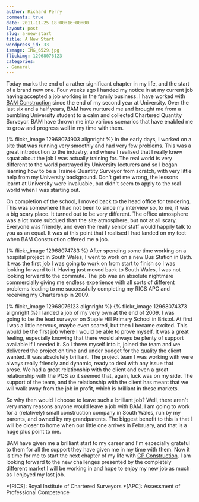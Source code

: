 ```yaml
---
author: Richard Perry
comments: true
date: 2011-11-25 18:00:16+00:00
layout: post
slug: a-new-start
title: A New Start
wordpress_id: 33
ismage: IMG_6529.jpg
flickimg: 12968076123
categories:
- General
---
```


Today marks the end of a rather significant chapter in my life, and the start of a brand new one. 
Four weeks ago I handed my notice in at my current job having accepted a job working in the family 
business. I have worked with [BAM Construction][bam] since the end of my second year at University. 
Over the last six and a half years, BAM have nurtured me and brought me from a bumbling University 
student to a calm and collected Chartered Quantity Surveyor. BAM have thrown me into various 
scenarios that have enabled me to grow and progress well in my time with them.

{% flickr_image 12968074903 alignright %} In the early days, I worked on a site that was running 
very smoothly and had very few problems. This was a great introduction to the industry, and where 
I realised that I really knew squat about the job I was actually training for. The real world is 
very different to the world portrayed by University lecturers and so I began learning how to be a 
Trainee Quantity Surveyor from scratch, with very little help from my University background. Don't 
get me wrong, the lessons learnt at University were invaluable, but didn't seem to apply to the 
real world when I was starting out.

On completion of the school, I moved back to the head office for tendering. This was somewhere I 
had not been to since my interview so, to me, it was a big scary place. It turned out to be very 
different. The office atmosphere was a lot more subdued than the site atmosphere, but not at all 
scary. Everyone was friendly, and even the really senior staff would happily talk to you as an 
equal. It was at this point that I realised I had landed on my feet when BAM Construction offered 
me a job.

{% flickr_image 12968074783 %} After spending some time working on a hospital project 
in South Wales, I went to work on a new Bus Station in Bath. It was the first job I was going to 
work on from start to finish so I was looking forward to it. Having just moved back to South Wales, 
I was not looking forward to the commute. The job was an absolute nightmare commercially giving me 
endless experience with all sorts of different problems leading to me successfully completing my 
RICS APC and receiving my Chartership in 2009.

{% flickr_image 12968076123 alignright %} {% flickr_image 12968074373 alignright %}  I landed a 
job of my very own at the end of 2009. I was going to be the lead surveyor on Staple Hill Primary 
School in Bristol. At first I was a little nervous, maybe even scared, but then I became excited. 
This would be the first job where I would be able to prove myself. It was a great feeling, especially 
knowing that there would always be plenty of support available if I needed it. So I threw myself into 
it, joined the team and we delivered the project on time and under budget for the quality the client 
wanted. It was absolutely brilliant. The project team I was working with were always really friendly 
and dynamic, ready to deal with any issue that arose. We had a great relationship with the client and 
even a great relationship with the PQS so it seemed that, again, luck was on my side. The support of 
the team, and the relationship with the client has meant that we will walk away from the job in profit, 
which is brilliant in these markets.

So why then would I choose to leave such a brilliant job? Well, there aren't very many reasons anyone 
would leave a job with BAM. I am going to work for a (relatively) small construction company in South 
Wales, run by my parents, and owned by my grandparents. The biggest benefit to this is that I will be 
closer to home when our little one arrives in February, and that is a huge plus point to me.

BAM have given me a brilliant start to my career and I'm especially grateful to them for all the support 
they have given me in my time with them. Now it is time for me to start the next chapter of my life with 
[CP Construction][cpc]. I am looking forward to the new challenges presented by the completely different 
market I will be working in and hope to enjoy my new job as much as I enjoyed my last job.

[bam]: http://www.bam.co.uk "BAM Construction"
[cpc]: http://www.cpconstruction.co.uk "CP Construction"

*[RICS]: Royal Institute of Chartered Surveyors
*[APC]: Assessment of Professional Competence